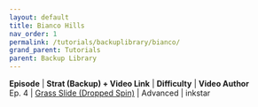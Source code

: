 ```yaml
---
layout: default
title: Bianco Hills
nav_order: 1
permalink: /tutorials/backuplibrary/bianco/
grand_parent: Tutorials
parent: Backup Library
---
```

**Episode** | **Strat (Backup) + Video Link** | **Difficulty** | **Video Author**  
Ep. 4 | [Grass Slide (Dropped Spin)](https://youtu.be/N4p15gsYz-4) | Advanced | inkstar
